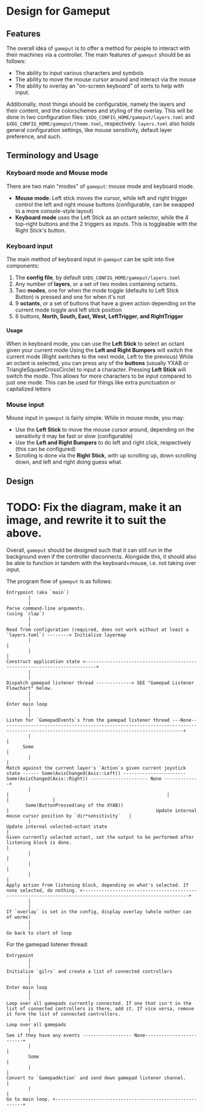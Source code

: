 # Design for Gameput

## Features

The overall idea of `gameput` is to offer a method for people to interact with their machines via a controller.
The main features of `gameput` should be as follows:

- The ability to input various characters and symbols
- The ability to move the mouse cursor around and interact via the mouse
- The ability to overlay an "on-screen keyboard" of sorts to help with input.

Additionally, most things should be configurable, namely the layers and their content, and the colorschemes and styling of the overlay. This will be done
in two configuration files: `$XDG_CONFIG_HOME/gameput/layers.toml` and `$XDG_CONFIG_HOME/gameput/theme.toml`, respectively. `layers.toml` also holds general configuration settings, like mouse sensitivity, default layer preference, and such.


## Terminology and Usage

### Keyboard mode and Mouse mode

There are two main "modes" of `gameput`: mouse mode and keyboard mode.

- **Mouse mode**: Left stick moves the cursor, while left and right trigger control the left and right mouse buttons (configurable, can be swapped to a more console-style layout)
- **Keyboard mode** uses the Left Stick as an octant selector, while the 4 top-right buttons and the 2 triggers as inputs. 
This is toggleable with the Right Stick's button.


### Keyboard input

The main method of keyboard input in `gameput` can be split into five components:

1. The **config file**, by default `$XDG_CONFIG_HOME/gameput/layers.toml`
2. Any number of **layers**, or a set of two modes containing octants.
3. Two **modes**, one for when the mode toggle (defaults to Left Stick Button) is pressed and one for when it's not
4. 9 **octants**, or a set of buttons that have a given action depending on the current mode toggle and left stick position
5. 6 buttons, **North, South, East, West, LeftTrigger, and RightTrigger**

#### Usage

When in keyboard mode, you can use the **Left Stick** to select an octant given your current mode
Using the **Left and Right Bumpers** will switch the current mode (Right switches to the next mode, Left to the previous)
While an octant is selected, you can press any of the **buttons** (usually YXAB or TriangleSquareCrossCircle) to input a character. 
Pressing **Left Stick** will switch the mode. This allows for more characters to be input compared to just one mode. This can be used for things like extra punctuation or capitalized letters

### Mouse input

Mouse input in `gameput` is fairly simple. While in mouse mode, you may:

- Use the **Left Stick** to move the mouse cursor around, depending on the sensitivity it may be fast or slow (configurable)
- Use the **Left and Right Bumpers** to do left and right click, respectively (this can be configured)
- Scrolling is done via the **Right Stick**, with up scrolling up, down scrolling down, and left and right doing guess what.

## Design

# TODO: Fix the diagram, make it an image, and rewrite it to suit the above.

Overall, `gameput` should be designed such that it can still run in the background even if the controller disconnects.
Alongside this, it should also be able to function in tandem with the keyboard+mouse, i.e. not taking over input.

The program flow of `gameput` is as follows:

```
Entrypoint (aka `main`)
        |
        |
Parse command-line arguments.
(using `clap`)
        |
        |
Read from configuration (required, does not work without at least a `layers.toml`) --------> Initialize layermap
        |                                                                                              |
        |                                                                                              |
Construct application state <--------------------------------------------------------------------------+
        |
        |
Dispatch gamepad listener thread -------------> SEE "Gamepad Listener Flowchart" below. 
        |
        |
Enter main loop
        |
        |
Listen for `GamepadEvents`s from the gamepad listener thread ---None-----------------------------------------------------------------------------------------------------------------------------------------+
        |                                                                                                                                                                                                    |
      Some                                                                                                                                                                                                   |
        |                                                                                                                                                                                                    |
Match against the current layer's `Action`s given current joystick state ------ Some(AxisChanged(Axis::Left)) ----------------------- Some(AxisChanged(Axis::Right)) --------------------- None -------------+
        |                                                                                |                                                          |                                       |                |
       Some(ButtonPressed(any of the XYAB))                                              |                                                      Update internal mouse cursor position by `dir*sensitivity`   |
        |                                                                            Update internal selected-octant state                                                                                   |
Given currently selected octant, set the output to be performed after listening block is done.                                                                                                               |
        |                                                                                                                                                                                                    |
        |                                                                                                                                                                                                    |
        |                                                                                                                                                                                                    |
Apply action from listening block, depending on what's selected. If none selected, do nothing. <-------------------------------------------------------------------------------------------------------------+ 
        |
        |
If `overlay` is set in the config, display overlay (whole nother can of worms)
        |
        |
Go back to start of loop
```

For the gamepad listener thread:

```
Entrypoint
        |
        |
Initialize `gilrs` and create a list of connected controllers
        |
        |
Enter main loop
        |
        |
Loop over all gamepads currently connected. If one that isn't in the list of connected controllers is there, add it. If vice versa, remove it form the list of connected controllers.
        |
Loop over all gamepads
        |
See if they have any events ------------------ None-------------------------+
        |                                                                   |
        Some                                                                |
        |                                                                   |
Convert to `GamepadAction` and send down gamepad listener channel.          |
        |                                                                   |
Go to main loop. <----------------------------------------------------------+
```